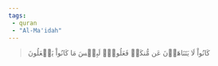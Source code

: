 ```yaml
---
tags: 
 - quran 
 - "Al-Ma'idah"
---
```


> كَانُواْ لَا يَتَنَاهَوۡنَ عَن مُّنكَرٖ فَعَلُوهُۚ لَبِئۡسَ مَا كَانُواْ يَفۡعَلُونَ
